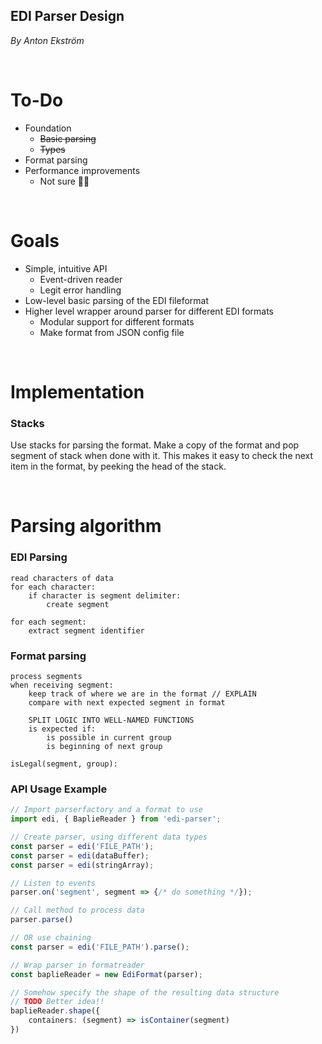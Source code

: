 ## **EDI Parser Design**
*By Anton Ekström*

<br/>

# To-Do
- Foundation
  * ~~Basic parsing~~
  * ~~Types~~
- Format parsing
- Performance improvements
  * Not sure 🤔🤔

<br/>

# Goals
- Simple, intuitive API
  * Event-driven reader
  * Legit error handling
- Low-level basic parsing of the EDI fileformat
- Higher level wrapper around parser for different EDI formats
  * Modular support for different formats
  * Make format from JSON config file

<br/>

# Implementation
### Stacks
Use stacks for parsing the format. Make a copy of the format and pop segment of stack when done with it. This makes it easy to check the next item in the format, by peeking the head of the stack.

<br/>

# Parsing algorithm

### **EDI Parsing**
```pseudocode
read characters of data
for each character:
    if character is segment delimiter:
        create segment

for each segment:
    extract segment identifier
```

### **Format parsing**
```pseudocode
process segments
when receiving segment:
    keep track of where we are in the format // EXPLAIN
    compare with next expected segment in format

    SPLIT LOGIC INTO WELL-NAMED FUNCTIONS
    is expected if:
        is possible in current group
        is beginning of next group
    
isLegal(segment, group):

```

### **API Usage Example**
```typescript
// Import parserfactory and a format to use
import edi, { BaplieReader } from 'edi-parser';

// Create parser, using different data types
const parser = edi('FILE_PATH');
const parser = edi(dataBuffer);
const parser = edi(stringArray);

// Listen to events
parser.on('segment', segment => {/* do something */});

// Call method to process data
parser.parse()

// OR use chaining
const parser = edi('FILE_PATH').parse();

// Wrap parser in formatreader
const baplieReader = new EdiFormat(parser);

// Somehow specify the shape of the resulting data structure
// TODO Better idea!!
baplieReader.shape({
    containers: (segment) => isContainer(segment)
})
```